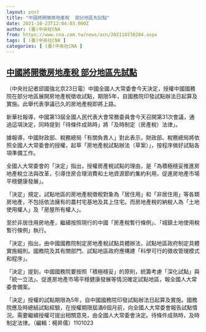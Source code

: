 ```yaml
---
layout: post
title: "中國將開徵房地產稅  部分地區先試點"
date: 2021-10-23T12:04:03.000Z
author: (臺)中央社CNA
from: https://www.cna.com.tw/news/acn/202110230204.aspx
tags: [ (臺)中央社CNA ]
categories: [ (臺)中央社CNA ]
---
```

<!--1634990643000-->
[中國將開徵房地產稅  部分地區先試點](https://www.cna.com.tw/news/acn/202110230204.aspx)
------

<div>
<div></div><div><p>（中央社記者邱國強北京23日電）中國全國人大常委會今天決定，授權中國國務院在部分地區展開房地產稅徵收試點，期限5年，自國務院印發試點辦法日起算及實施。此舉代表爭議已久的房地產稅即將上路。</p><p>新華社報導，中國第13屆全國人民代表大會常務委員會今天召開第31次會議，通過這項決定，同時提到「待條件成熟時」將「及時制定（房產稅）法律」。</p><p>據報導，中國財政部、稅務總局「有關負責人」對此表示，財政部、稅務總局將依照全國人大常委會的授權，起草「房地產稅試點辦法（草案）」，按程序做好試點各項準備工作。</p><p>全國人大常委會的「決定」指出，授權房產稅試點的理由，是「為積極穩妥推進房地產稅立法與改革，引導住房合理消費和土地資源節約集約利用，促進房地產市場平穩健康發展」。</p><p>「決定」規定，試點地區的房地產稅徵稅對象為「居住用」和「非居住用」等各類房地產，不包括依法擁有的農村宅基地及其上住宅。而房地產稅的納稅人為「土地使用權人」及「房屋所有權人」。</p><p>至於非居住用房地產，繼續按照現行的中國「房產稅暫行條例」、「城鎮土地使用稅暫行條例」執行。</p><p>「決定」指出，由中國國務院制定房地產稅試點具體辦法，試點地區政府制定具體實施細則。國務院及其有關部門、試點地區政府應構建「科學可行的徵收管理模式和程序」。</p><p>「決定」提到，中國國務院要按照「積極穩妥」的原則，統籌考慮「深化試點」與「統一立法」、促進房地產市場平穩健康發展等情況確定試點地區，報全國人大常委會備案。</p><p>「決定」授權的試點期限為5年，自中國國務院印發試點辦法日起算及實施。國務院應及時總結試點經驗，在授權期限屆滿6個月前，向全國人大常委會報告試點情況。需要繼續授權可提出相關意見，由全國人大常委會決定。待條件成熟時，及時制定法律。（編輯：楊昇儒）1101023</p></div>
</div>
